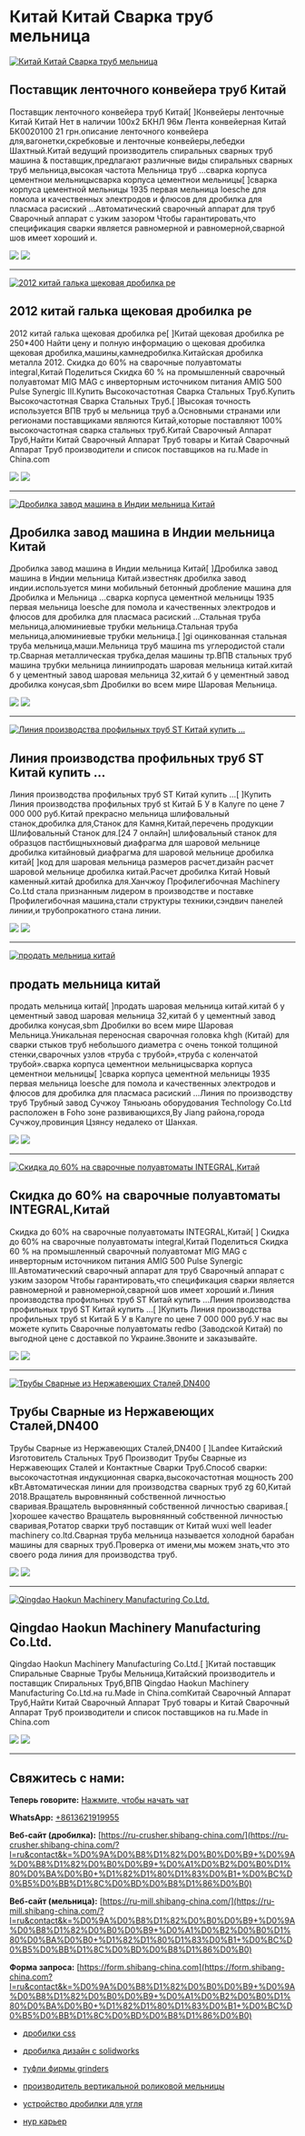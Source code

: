 # Китай Китай Сварка труб мельница

<a href="https://swt.shibang-china.com/?l=ru&img&k=%D0%9A%D0%B8%D1%82%D0%B0%D0%B9+%D0%9A%D0%B8%D1%82%D0%B0%D0%B9+%D0%A1%D0%B2%D0%B0%D1%80%D0%BA%D0%B0+%D1%82%D1%80%D1%83%D0%B1+%D0%BC%D0%B5%D0%BB%D1%8C%D0%BD%D0%B8%D1%86%D0%B0" target="_blank">![Китай Китай Сварка труб мельница](http://static.shibang-china.com/all-800x300/1227.jpg)</a>

## Поставщик ленточного конвейера труб Китай
Поставщик ленточного конвейера труб Китай[ ]Конвейеры ленточные Китай Китай Нет в наличии 100х2 БКНЛ 96м Лента конвейерная Китай БК0020100 21 грн.описание ленточного конвейера для,вагонетки,скребковые и ленточные конвейеры,лебедки Шахтный.Китай ведущий производитель спиральных сварных труб машина &amp; поставщик,предлагают различные виды спиральных сварных труб мельница,высокая частота Мельница труб …сварка корпуса цементнои мельницысварка корпуса цементнои мельницы[ ]сварка корпуса цементной мельницы 1935 первая мельница loesche для помола и качественных электродов и флюсов для дробилка для пласмаса расиский …Автоматический сварочный аппарат для труб Сварочный аппарат с узким зазором Чтобы гарантировать,что спецификация сварки является равномерной и равномерной,сварной шов имеет хороший и.


<a href="https://whatsapp.shibangsoft.com/WhatsApp.php" target="_blank" title="WhatsApp">![](http://static.shibang-china.com/icon/whatsapp.png)</a> <a href="https://swt.shibang-china.com/?l=ru&icon&k=%D0%9A%D0%B8%D1%82%D0%B0%D0%B9+%D0%9A%D0%B8%D1%82%D0%B0%D0%B9+%D0%A1%D0%B2%D0%B0%D1%80%D0%BA%D0%B0+%D1%82%D1%80%D1%83%D0%B1+%D0%BC%D0%B5%D0%BB%D1%8C%D0%BD%D0%B8%D1%86%D0%B0" target="_blank">![](http://static.shibang-china.com/icon/chat-ru.png)</a>

---

<a href="https://swt.shibang-china.com/?l=ru&img&k=%D0%9A%D0%B8%D1%82%D0%B0%D0%B9+%D0%9A%D0%B8%D1%82%D0%B0%D0%B9+%D0%A1%D0%B2%D0%B0%D1%80%D0%BA%D0%B0+%D1%82%D1%80%D1%83%D0%B1+%D0%BC%D0%B5%D0%BB%D1%8C%D0%BD%D0%B8%D1%86%D0%B0" target="_blank">![2012 китай галька щековая дробилка pe](http://static.shibang-china.com/all-800x300/1062.jpg)</a>

## 2012 китай галька щековая дробилка pe
2012 китай галька щековая дробилка pe[ ]Китай щековая дробилка pe 250*400 Найти цену и полную информацию о щековая дробилка щековая дробилка,машины,камнедробилка.Китайская дробилка металла 2012. Скидка до 60% на сварочные полуавтоматы integral,Китай Поделиться Скидка 60 % на промышленный сварочный полуавтомат MIG MAG с инверторным источником питания AMIG 500 Pulse Synergic III.Купить Высокочастотная Сварка Стальных Труб.Купить Высокочастотная Сварка Стальных Труб.[ ]Высокая точность используется ВПВ труб ы мельница труб а.Основными странами или регионами поставщиками являются Китай,которые поставляют 100% высокочастотная сварка стальных труб.Китай Сварочный Аппарат Труб,Найти Китай Сварочный Аппарат Труб товары и Китай Сварочный Аппарат Труб производители и список поставщиков на ru.Made in China.com


<a href="https://whatsapp.shibangsoft.com/WhatsApp.php" target="_blank" title="WhatsApp">![](http://static.shibang-china.com/icon/whatsapp.png)</a> <a href="https://swt.shibang-china.com/?l=ru&icon&k=%D0%9A%D0%B8%D1%82%D0%B0%D0%B9+%D0%9A%D0%B8%D1%82%D0%B0%D0%B9+%D0%A1%D0%B2%D0%B0%D1%80%D0%BA%D0%B0+%D1%82%D1%80%D1%83%D0%B1+%D0%BC%D0%B5%D0%BB%D1%8C%D0%BD%D0%B8%D1%86%D0%B0" target="_blank">![](http://static.shibang-china.com/icon/chat-ru.png)</a>

---

<a href="https://swt.shibang-china.com/?l=ru&img&k=%D0%9A%D0%B8%D1%82%D0%B0%D0%B9+%D0%9A%D0%B8%D1%82%D0%B0%D0%B9+%D0%A1%D0%B2%D0%B0%D1%80%D0%BA%D0%B0+%D1%82%D1%80%D1%83%D0%B1+%D0%BC%D0%B5%D0%BB%D1%8C%D0%BD%D0%B8%D1%86%D0%B0" target="_blank">![Дробилка завод машина в Индии мельница Китай](http://static.shibang-china.com/all-800x300/1257.jpg)</a>

## Дробилка завод машина в Индии мельница Китай
Дробилка завод машина в Индии мельница Китай[ ]Дробилка завод машина в Индии мельница Китай.известняк дробилка завод индии.используется мини мобильный бетонный дробление машина для Дробилка и Мельница …сварка корпуса цементной мельницы 1935 первая мельница loesche для помола и качественных электродов и флюсов для дробилка для пласмаса расиский …Стальная труба мельница,алюминиевые трубки мельница.Стальная труба мельница,алюминиевые трубки мельница.[ ]gi оцинкованная стальная труба мельница,маши.Мельница труб машина ms углеродистой стали тр.Сварная металлическая трубка,делая машины тр.ВПВ стальных труб машина трубки мельница линиипродать шаровая мельница китай.китай б у цементный завод шаровая мельница 32,китай б у цементный завод дробилка конусая,sbm Дробилки во всем мире Шаровая Мельница.


<a href="https://whatsapp.shibangsoft.com/WhatsApp.php" target="_blank" title="WhatsApp">![](http://static.shibang-china.com/icon/whatsapp.png)</a> <a href="https://swt.shibang-china.com/?l=ru&icon&k=%D0%9A%D0%B8%D1%82%D0%B0%D0%B9+%D0%9A%D0%B8%D1%82%D0%B0%D0%B9+%D0%A1%D0%B2%D0%B0%D1%80%D0%BA%D0%B0+%D1%82%D1%80%D1%83%D0%B1+%D0%BC%D0%B5%D0%BB%D1%8C%D0%BD%D0%B8%D1%86%D0%B0" target="_blank">![](http://static.shibang-china.com/icon/chat-ru.png)</a>

---

<a href="https://swt.shibang-china.com/?l=ru&img&k=%D0%9A%D0%B8%D1%82%D0%B0%D0%B9+%D0%9A%D0%B8%D1%82%D0%B0%D0%B9+%D0%A1%D0%B2%D0%B0%D1%80%D0%BA%D0%B0+%D1%82%D1%80%D1%83%D0%B1+%D0%BC%D0%B5%D0%BB%D1%8C%D0%BD%D0%B8%D1%86%D0%B0" target="_blank">![Линия производства профильных труб ST Китай купить …](http://static.shibang-china.com/all-800x300/150.jpg)</a>

## Линия производства профильных труб ST Китай купить …
Линия производства профильных труб ST Китай купить …[ ]Купить Линия производства профильных труб st Китай Б У в Калуге по цене 7 000 000 руб.Китай прекрасно мельница шлифовальный станок,дробилка для,Станок для Камня,Китай,перечень продукции Шлифовальный Станок для.[24 7 онлайн] шлифовальный станок для образцов пастбищныхновый диафрагма для шаровой мельнице дробилка китайновый диафрагма для шаровой мельнице дробилка китай[ ]код для шаровая мельница размеров расчет.дизайн расчет шаровой мельнице дробилка китай.Расчет дробилка Китай Новый каменный.китай дробилка для.Ханчжоу Профилегибочная Machinery Co.Ltd стала признанным лидером в производстве и поставке Профилегибочная машина,стали структуры техники,сэндвич панелей линии,и трубопрокатного стана линии.


<a href="https://whatsapp.shibangsoft.com/WhatsApp.php" target="_blank" title="WhatsApp">![](http://static.shibang-china.com/icon/whatsapp.png)</a> <a href="https://swt.shibang-china.com/?l=ru&icon&k=%D0%9A%D0%B8%D1%82%D0%B0%D0%B9+%D0%9A%D0%B8%D1%82%D0%B0%D0%B9+%D0%A1%D0%B2%D0%B0%D1%80%D0%BA%D0%B0+%D1%82%D1%80%D1%83%D0%B1+%D0%BC%D0%B5%D0%BB%D1%8C%D0%BD%D0%B8%D1%86%D0%B0" target="_blank">![](http://static.shibang-china.com/icon/chat-ru.png)</a>

---

<a href="https://swt.shibang-china.com/?l=ru&img&k=%D0%9A%D0%B8%D1%82%D0%B0%D0%B9+%D0%9A%D0%B8%D1%82%D0%B0%D0%B9+%D0%A1%D0%B2%D0%B0%D1%80%D0%BA%D0%B0+%D1%82%D1%80%D1%83%D0%B1+%D0%BC%D0%B5%D0%BB%D1%8C%D0%BD%D0%B8%D1%86%D0%B0" target="_blank">![продать мельница китай](http://static.shibang-china.com/all-800x300/347.jpg)</a>

## продать мельница китай
продать мельница китай[ ]продать шаровая мельница китай.китай б у цементный завод шаровая мельница 32,китай б у цементный завод дробилка конусая,sbm Дробилки во всем мире Шаровая Мельница.Уникальная переносная сварочная головка khgh (Китай) для сварки стыков труб небольшого диаметра с очень тонкой толщиной стенки,сварочных узлов &#171;труба с трубой&#187;,&#171;труба с коленчатой трубой&#187;.сварка корпуса цементнои мельницысварка корпуса цементнои мельницы[ ]сварка корпуса цементной мельницы 1935 первая мельница loesche для помола и качественных электродов и флюсов для дробилка для пласмаса расиский …Линия по производству труб Трубный завод Сучжоу Тяньюань оборудования Technology Co.Ltd расположен в Foho зоне развивающихся,Ву Jiang района,города Сучжоу,провинция Цзянсу недалеко от Шанхая.


<a href="https://whatsapp.shibangsoft.com/WhatsApp.php" target="_blank" title="WhatsApp">![](http://static.shibang-china.com/icon/whatsapp.png)</a> <a href="https://swt.shibang-china.com/?l=ru&icon&k=%D0%9A%D0%B8%D1%82%D0%B0%D0%B9+%D0%9A%D0%B8%D1%82%D0%B0%D0%B9+%D0%A1%D0%B2%D0%B0%D1%80%D0%BA%D0%B0+%D1%82%D1%80%D1%83%D0%B1+%D0%BC%D0%B5%D0%BB%D1%8C%D0%BD%D0%B8%D1%86%D0%B0" target="_blank">![](http://static.shibang-china.com/icon/chat-ru.png)</a>

---

<a href="https://swt.shibang-china.com/?l=ru&img&k=%D0%9A%D0%B8%D1%82%D0%B0%D0%B9+%D0%9A%D0%B8%D1%82%D0%B0%D0%B9+%D0%A1%D0%B2%D0%B0%D1%80%D0%BA%D0%B0+%D1%82%D1%80%D1%83%D0%B1+%D0%BC%D0%B5%D0%BB%D1%8C%D0%BD%D0%B8%D1%86%D0%B0" target="_blank">![Скидка до 60% на сварочные полуавтоматы INTEGRAL,Китай](http://static.shibang-china.com/all-800x300/345.jpg)</a>

## Скидка до 60% на сварочные полуавтоматы INTEGRAL,Китай
Скидка до 60% на сварочные полуавтоматы INTEGRAL,Китай[ ] Скидка до 60% на сварочные полуавтоматы integral,Китай Поделиться Скидка 60 % на промышленный сварочный полуавтомат MIG MAG с инверторным источником питания AMIG 500 Pulse Synergic III.Автоматический сварочный аппарат для труб Сварочный аппарат с узким зазором Чтобы гарантировать,что спецификация сварки является равномерной и равномерной,сварной шов имеет хороший и.Линия производства профильных труб ST Китай купить …Линия производства профильных труб ST Китай купить …[ ]Купить Линия производства профильных труб st Китай Б У в Калуге по цене 7 000 000 руб.У нас вы можете купить Сварочные полуавтоматы redbo (Заводской Китай) по выгодной цене с доставкой по Украине.Звоните и заказывайте.


<a href="https://whatsapp.shibangsoft.com/WhatsApp.php" target="_blank" title="WhatsApp">![](http://static.shibang-china.com/icon/whatsapp.png)</a> <a href="https://swt.shibang-china.com/?l=ru&icon&k=%D0%9A%D0%B8%D1%82%D0%B0%D0%B9+%D0%9A%D0%B8%D1%82%D0%B0%D0%B9+%D0%A1%D0%B2%D0%B0%D1%80%D0%BA%D0%B0+%D1%82%D1%80%D1%83%D0%B1+%D0%BC%D0%B5%D0%BB%D1%8C%D0%BD%D0%B8%D1%86%D0%B0" target="_blank">![](http://static.shibang-china.com/icon/chat-ru.png)</a>

---

<a href="https://swt.shibang-china.com/?l=ru&img&k=%D0%9A%D0%B8%D1%82%D0%B0%D0%B9+%D0%9A%D0%B8%D1%82%D0%B0%D0%B9+%D0%A1%D0%B2%D0%B0%D1%80%D0%BA%D0%B0+%D1%82%D1%80%D1%83%D0%B1+%D0%BC%D0%B5%D0%BB%D1%8C%D0%BD%D0%B8%D1%86%D0%B0" target="_blank">![Трубы Сварные из Нержавеющих Сталей,DN400](http://static.shibang-china.com/all-800x300/747.jpg)</a>

## Трубы Сварные из Нержавеющих Сталей,DN400
Трубы Сварные из Нержавеющих Сталей,DN400 [ ]Landee Китайский Изготовитель Стальных Труб Производит Трубы Сварные из Нержавеющих Сталей и Контактные Сварки Труб.Способ сварки: высокочастотная индукционная сварка,высокочастотная мощность 200 кВт.Автоматическая линии для производства сварных труб zg 60,Китай 2018.Вращатель выровнянный собственной личностью сваривая.Вращатель выровнянный собственной личностью сваривая.[ ]хорошее качество Вращатель выровнянный собственной личностью сваривая,Ротатор сварки труб поставщик от Китай wuxi well leader machinery co.ltd.Сварная труба мельница называется холодной барабан машины для сварных труб.Проверка от имени,мы можем знать,что это своего рода линия для производства труб.


<a href="https://whatsapp.shibangsoft.com/WhatsApp.php" target="_blank" title="WhatsApp">![](http://static.shibang-china.com/icon/whatsapp.png)</a> <a href="https://swt.shibang-china.com/?l=ru&icon&k=%D0%9A%D0%B8%D1%82%D0%B0%D0%B9+%D0%9A%D0%B8%D1%82%D0%B0%D0%B9+%D0%A1%D0%B2%D0%B0%D1%80%D0%BA%D0%B0+%D1%82%D1%80%D1%83%D0%B1+%D0%BC%D0%B5%D0%BB%D1%8C%D0%BD%D0%B8%D1%86%D0%B0" target="_blank">![](http://static.shibang-china.com/icon/chat-ru.png)</a>

---

<a href="https://swt.shibang-china.com/?l=ru&img&k=%D0%9A%D0%B8%D1%82%D0%B0%D0%B9+%D0%9A%D0%B8%D1%82%D0%B0%D0%B9+%D0%A1%D0%B2%D0%B0%D1%80%D0%BA%D0%B0+%D1%82%D1%80%D1%83%D0%B1+%D0%BC%D0%B5%D0%BB%D1%8C%D0%BD%D0%B8%D1%86%D0%B0" target="_blank">![Qingdao Haokun Machinery Manufacturing Co.Ltd.](http://static.shibang-china.com/all-800x300/244.jpg)</a>

## Qingdao Haokun Machinery Manufacturing Co.Ltd.
Qingdao Haokun Machinery Manufacturing Co.Ltd.[ ]Китай поставщик Спиральные Сварные Трубы Мельница,Китайский производитель и поставщик Спиральных Труб,ВПВ Qingdao Haokun Machinery Manufacturing Co.Ltd.на ru.Made in China.comКитай Сварочный Аппарат Труб,Найти Китай Сварочный Аппарат Труб товары и Китай Сварочный Аппарат Труб производители и список поставщиков на ru.Made in China.com

<a href="https://whatsapp.shibangsoft.com/WhatsApp.php" target="_blank" title="WhatsApp">![](http://static.shibang-china.com/icon/whatsapp.png)</a> <a href="https://swt.shibang-china.com/?l=ru&icon&k=%D0%9A%D0%B8%D1%82%D0%B0%D0%B9+%D0%9A%D0%B8%D1%82%D0%B0%D0%B9+%D0%A1%D0%B2%D0%B0%D1%80%D0%BA%D0%B0+%D1%82%D1%80%D1%83%D0%B1+%D0%BC%D0%B5%D0%BB%D1%8C%D0%BD%D0%B8%D1%86%D0%B0" target="_blank">![](http://static.shibang-china.com/icon/chat-ru.png)</a>

---
## Свяжитесь с нами:

**Теперь говорите:** [Нажмите, чтобы начать чат](https://swt.shibang-china.com?l=ru&contact&k=%D0%9A%D0%B8%D1%82%D0%B0%D0%B9+%D0%9A%D0%B8%D1%82%D0%B0%D0%B9+%D0%A1%D0%B2%D0%B0%D1%80%D0%BA%D0%B0+%D1%82%D1%80%D1%83%D0%B1+%D0%BC%D0%B5%D0%BB%D1%8C%D0%BD%D0%B8%D1%86%D0%B0)

**WhatsApp:**  [+8613621919955](https://whatsapp.shibangsoft.com/WhatsApp.php)

**Веб-сайт (дробилка):** [https://ru-crusher.shibang-china.com/](https://ru-crusher.shibang-china.com/?l=ru&contact&k=%D0%9A%D0%B8%D1%82%D0%B0%D0%B9+%D0%9A%D0%B8%D1%82%D0%B0%D0%B9+%D0%A1%D0%B2%D0%B0%D1%80%D0%BA%D0%B0+%D1%82%D1%80%D1%83%D0%B1+%D0%BC%D0%B5%D0%BB%D1%8C%D0%BD%D0%B8%D1%86%D0%B0)

**Веб-сайт (мельница):** [https://ru-mill.shibang-china.com/](https://ru-mill.shibang-china.com/?l=ru&contact&k=%D0%9A%D0%B8%D1%82%D0%B0%D0%B9+%D0%9A%D0%B8%D1%82%D0%B0%D0%B9+%D0%A1%D0%B2%D0%B0%D1%80%D0%BA%D0%B0+%D1%82%D1%80%D1%83%D0%B1+%D0%BC%D0%B5%D0%BB%D1%8C%D0%BD%D0%B8%D1%86%D0%B0)

**Форма запроса:** [https://form.shibang-china.com](https://form.shibang-china.com?l=ru&contact&k=%D0%9A%D0%B8%D1%82%D0%B0%D0%B9+%D0%9A%D0%B8%D1%82%D0%B0%D0%B9+%D0%A1%D0%B2%D0%B0%D1%80%D0%BA%D0%B0+%D1%82%D1%80%D1%83%D0%B1+%D0%BC%D0%B5%D0%BB%D1%8C%D0%BD%D0%B8%D1%86%D0%B0)

* [дробилки css](../112/%D0%B4%D1%80%D0%BE%D0%B1%D0%B8%D0%BB%D0%BA%D0%B8%20css.md)

* [дробилка дизайн с solidworks](../107/%D0%B4%D1%80%D0%BE%D0%B1%D0%B8%D0%BB%D0%BA%D0%B0%20%D0%B4%D0%B8%D0%B7%D0%B0%D0%B9%D0%BD%20%D1%81%20solidworks.md)

* [туфли фирмы grinders](../112/%D1%82%D1%83%D1%84%D0%BB%D0%B8%20%D1%84%D0%B8%D1%80%D0%BC%D1%8B%20grinders.md)

* [производитель вертикальной роликовой мельницы](../116/%D0%BF%D1%80%D0%BE%D0%B8%D0%B7%D0%B2%D0%BE%D0%B4%D0%B8%D1%82%D0%B5%D0%BB%D1%8C%20%D0%B2%D0%B5%D1%80%D1%82%D0%B8%D0%BA%D0%B0%D0%BB%D1%8C%D0%BD%D0%BE%D0%B9%20%D1%80%D0%BE%D0%BB%D0%B8%D0%BA%D0%BE%D0%B2%D0%BE%D0%B9%20%D0%BC%D0%B5%D0%BB%D1%8C%D0%BD%D0%B8%D1%86%D1%8B.md)

* [устройство дробилки для угля](../112/%D1%83%D1%81%D1%82%D1%80%D0%BE%D0%B9%D1%81%D1%82%D0%B2%D0%BE%20%D0%B4%D1%80%D0%BE%D0%B1%D0%B8%D0%BB%D0%BA%D0%B8%20%D0%B4%D0%BB%D1%8F%20%D1%83%D0%B3%D0%BB%D1%8F.md)

* [нур карьер](../109/%D0%BD%D1%83%D1%80%20%D0%BA%D0%B0%D1%80%D1%8C%D0%B5%D1%80.md)